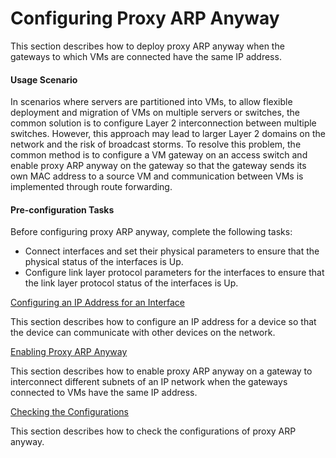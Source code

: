 Configuring Proxy ARP Anyway
============================

This section describes how to deploy proxy ARP anyway when the gateways to which VMs are connected have the same IP address.

#### Usage Scenario

In scenarios where servers are partitioned into VMs, to allow flexible deployment and migration of VMs on multiple servers or switches, the common solution is to configure Layer 2 interconnection between multiple switches. However, this approach may lead to larger Layer 2 domains on the network and the risk of broadcast storms. To resolve this problem, the common method is to configure a VM gateway on an access switch and enable proxy ARP anyway on the gateway so that the gateway sends its own MAC address to a source VM and communication between VMs is implemented through route forwarding.


#### Pre-configuration Tasks

Before configuring proxy ARP anyway, complete the following tasks:

* Connect interfaces and set their physical parameters to ensure that the physical status of the interfaces is Up.
* Configure link layer protocol parameters for the interfaces to ensure that the link layer protocol status of the interfaces is Up.


[Configuring an IP Address for an Interface](../../../../software/nev8r10_vrpv8r16/user/vrp/dc_vrp_arp_cfg_3091.html)

This section describes how to configure an IP address for a device so that the device can communicate with other devices on the network.

[Enabling Proxy ARP Anyway](../../../../software/nev8r10_vrpv8r16/user/vrp/dc_vrp_arp_cfg_3092.html)

This section describes how to enable proxy ARP anyway on a gateway to interconnect different subnets of an IP network when the gateways connected to VMs have the same IP address.

[Checking the Configurations](../../../../software/nev8r10_vrpv8r16/user/vrp/dc_vrp_arp_cfg_3093.html)

This section describes how to check the configurations of proxy ARP anyway.
